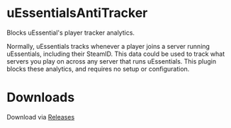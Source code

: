 # uEssentialsAntiTracker
Blocks uEssential's player tracker analytics. 

Normally, uEssentials tracks whenever a player joins a server running uEssentials, including their SteamID. This data could be used to track what servers you play on across any server that runs uEssentials.
This plugin blocks these analytics, and requires no setup or configuration.

# Downloads
Download via [Releases](https://github.com/ShimmyMySherbet/uEssentialsAntiTracker/releases/tag/V1.0)
